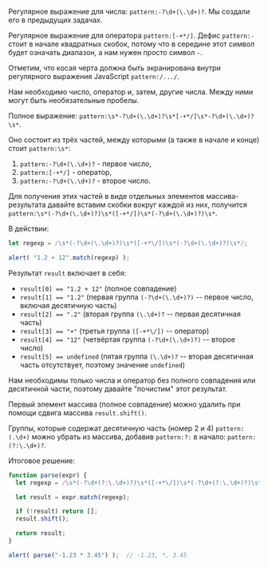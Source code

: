 Регулярное выражение для числа: `pattern:-?\d+(\.\d+)?`. Мы создали его в предыдущих задачах.

Регулярное выражение для оператора `pattern:[-+*/]`. Дефис `pattern:-` стоит в начале квадратных скобок, потому что в середине этот символ будет означать диапазон, а нам нужен просто символ `-`.

Отметим, что косая черта должна быть экранирована внутри регулярного выражения JavaScript `pattern:/.../`.

Нам необходимо число, оператор и, затем, другие числа. Между ними могут быть необязательные пробелы.

Полное выражение: `pattern:\s*-?\d+(\.\d+)?\s*[-+*/]\s*-?\d+(\.\d+)?\s*`.

Оно состоит из трёх частей, между которыми (а также в начале и конце) стоит `pattern:\s*`:
1. `pattern:-?\d+(\.\d+)?` - первое число,
1. `pattern:[-+*/]` - оператор,
1. `pattern:-?\d+(\.\d+)?` - второе число.

Для получения этих частей в виде отдельных элементов массива-результата давайте вставим скобки вокруг каждой из них, получится `pattern:\s*(-?\d+(\.\d+)?)\s*([-+*/])\s*(-?\d+(\.\d+)?)\s*`.

В действии:

```js run
let regexp = /\s*(-?\d+(\.\d+)?)\s*([-+*\/])\s*(-?\d+(\.\d+)?)\s*/;

alert( "1.2 + 12".match(regexp) );
```

Результат `result` включает в себя:

- `result[0] == "1.2 + 12"` (полное совпадение)
- `result[1] == "1.2"` (первая группа `(-?\d+(\.\d+)?)` -- первое число, включая десятичную часть)
- `result[2] == ".2"` (вторая группа `(\.\d+)?` -- первая десятичная часть)
- `result[3] == "+"` (третья группа `([-+*\/])` -- оператор)
- `result[4] == "12"` (четвёртая группа `(-?\d+(\.\d+)?)` -- второе число)
- `result[5] == undefined` (пятая группа `(\.\d+)?` -- вторая десятичная часть отсутствует, поэтому значение `undefined`)

Нам необходимы только числа и оператор без полного совпадения или десятичной части, поэтому давайте "почистим" этот результат.

Первый элемент массива (полное совпадение) можно удалить при помощи сдвига массива `result.shift()`.

Группы, которые содержат десятичную часть (номер 2 и 4) `pattern:(.\d+)` можно убрать из массива, добавив `pattern:?:` в начало: `pattern:(?:\.\d+)?`.

Итоговое решение:

```js run
function parse(expr) {
  let regexp = /\s*(-?\d+(?:\.\d+)?)\s*([-+*\/])\s*(-?\d+(?:\.\d+)?)\s*/;

  let result = expr.match(regexp);

  if (!result) return [];
  result.shift();

  return result;
}

alert( parse("-1.23 * 3.45") );  // -1.23, *, 3.45
```
